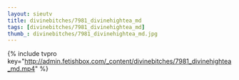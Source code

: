 ```yaml
--- 
layout: sieutv
title: divinebitches/7981_divinehightea_md
tags: [divinebitches/7981_divinehightea_md]
thumb_: divinebitches/7981_divinehightea_md.jpg
---
```

{% include tvpro key="http://admin.fetishbox.com/_content/divinebitches/7981_divinehightea_md.mp4" %} 
